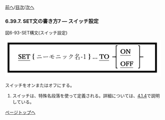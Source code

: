 <!--navi start1-->
[前へ](6-39-6.md)/[目次](https://momoko-yokogawa.github.io/opensourcecobol.github.io/markdown/TOC.html)/[次へ](6-40-1.md)
<!--navi end1-->
### 6.39.7. SET文の書き方7 ― スイッチ設定

図6-93-SET構文(スイッチ設定)

![alt text](Image/6-93-Set.png)

スイッチをオンまたはオフにする。

1. スイッチは、特殊名段落を使って定義される。詳細については、[4.1.4](4-1-4.md)で説明している。

<!--navi start2-->

[ページトップへ](6-39-7.md)
<!--navi end2-->

